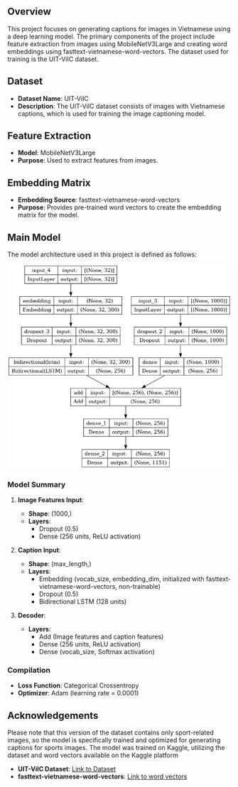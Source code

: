 ## Overview

This project focuses on generating captions for images in Vietnamese using a deep learning model. The primary components of the project include feature extraction from images using MobileNetV3Large and creating word embeddings using fasttext-vietnamese-word-vectors. The dataset used for training is the UIT-ViIC dataset.

## Dataset

- **Dataset Name**: UIT-ViIC
- **Description**: The UIT-ViIC dataset consists of images with Vietnamese captions, which is used for training the image captioning model.

## Feature Extraction

- **Model**: MobileNetV3Large
- **Purpose**: Used to extract features from images.

## Embedding Matrix

- **Embedding Source**: fasttext-vietnamese-word-vectors
- **Purpose**: Provides pre-trained word vectors to create the embedding matrix for the model.

## Main Model

The model architecture used in this project is defined as follows:

![Model Architecture](output/model.png)

### Model Summary

1. **Image Features Input**:
    - **Shape**: (1000,)
    - **Layers**:
        - Dropout (0.5)
        - Dense (256 units, ReLU activation)

2. **Caption Input**:
    - **Shape**: (max_length,)
    - **Layers**:
        - Embedding (vocab_size, embedding_dim, initialized with fasttext-vietnamese-word-vectors, non-trainable)
        - Dropout (0.5)
        - Bidirectional LSTM (128 units)

3. **Decoder**:
    - **Layers**:
        - Add (Image features and caption features)
        - Dense (256 units, ReLU activation)
        - Dense (vocab_size, Softmax activation)

### Compilation
- **Loss Function**: Categorical Crossentropy
- **Optimizer**: Adam (learning rate = 0.0001)

## Acknowledgements
Please note that this version of the dataset contains only sport-related images, so the model is specifically trained and optimized for generating captions for sports images. The model was trained on Kaggle, utilizing the dataset and word vectors available on the Kaggle platform

- **UIT-ViIC Dataset**: [Link to Dataset](https://www.kaggle.com/datasets/vitngquang/uit-viic-v1-0-vietnamese-image-captioning)
- **fasttext-vietnamese-word-vectors**: [Link to word vectors](https://www.kaggle.com/datasets/aeryss/fasttext-vietnamese-word-vectors-full)
